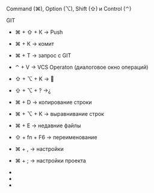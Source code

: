 Command (⌘), Option (⌥), Shift (⇧) и Control (⌃)

GIT


- ⌘ + ⇧ + К -> Push
- ⌘ + К -> комит  
- ⌘ + Т -> запрос с  GIT
- ⌃ + V -> VCS Operaton (диалоговое окно операций)

- ⇧ + ⌥ + K -> 
- ⇧ + ⌥ + ? ->¿

- ⌘ + D -> копирование строки
- ⌘ + ⌥ + K -> выравнивание строк   

- ⌘ + E -> недавние файлы
- ⇧ + fn + F6 ->  переименование 

- ⌘ + , -> настройки
- ⌘ + ; -> настройки проекта 
- 
- 
- 


